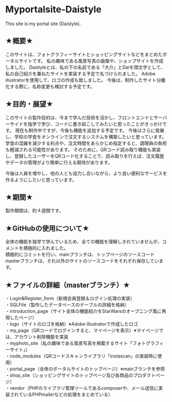 # Myportalsite-Daistyle
This site is my portal site (Daistyle).


<h2>★概要★</h2>
<p>このサイトは、フォトグラフィーサイトとショッピングサイトなどをまとめたポータルサイトです。 私の趣味である風景写真の画像や、ショップサイトを作成しました。 Daistyleとは、私の下の名前である「大介」とDaiを頭文字として、私の自己紹介を兼ねたサイトを実装する予定で名づけられました。 Adobe illustratorを使用して、ロゴの作成も致しました。 今後は、制作したサイト分離化する際に、名称変更も検討する予定です。</p>

<h2>★目的・展望★</h2>
<p>このサイトの製作目的は、今まで学んだ技術を活かし、フロントエンドとサーバーサイドを独学で学び、コードに書き起こしてみたいと思ったことがきっかけです。 現在も制作中ですが、今後も機能を追加する予定です。 今後はさらに発展し、学校の学食をオンラインで注文するシステムを構築したいと思っています。 学食の混雑を減少する利点や、注文時間をあらかじめ指定すると、調理員の負担も軽減される可能性があります。 そのために、QRコード読み取り機能も実装し、登録したユーザーをQRコード化することで、読み取りを行えば、注文履歴やデータの管理がより簡単に行える期待があります。</p>

今後は人員を増やし、他の人とも協力し合いながら、より良い便利なサービスを作るようにしたいと思っています。

<h2>★期間★</h2>
製作期間は、約４週間です。

<h2>★GitHubの使用について★</h2>
全体の機能を独学で学んでいるため、全ての機能を理解しきれていませんが、コメントを積極的に入れました。<br>積極的にコミットを行い、mainブランチは、トップページのソースコードmasterブランチは、それ以外のサイトのソースコードをそれぞれ保存しています。

<h2>★ファイルの詳細（masterブランチ）★</h2>
・Login&Register_form（新規会員登録＆ログイン処理の実装）<br>
・SQLFile（製作したデータベースのテーブルの詳細を格納）<br>
・introduction_page（サイト全体の機能紹介をStarWarsのオープニング風に再現したページ）<br>
・logo（サイトのロゴを格納）※Adobe illustratorで作成したロゴ<br>
・my_page（QRコードでログインすると、マイページを表示）※マイページでは、アカウント削除機能を実装<br>
・myphoto_site（私の趣味である風景写真を掲載するサイト「フォトグラフィーサイト」）<br>
・node_modules（QRコードスキャンライブラリ「instascan」の実装時に使用）<br>
・portal_page（全体のポータルサイトのトップページ）※mainブランチを参照<br>
・shop_site（ショッピングサイトのトップページ及び各商品のプロダクトページ）<br>
・vendor（PHPのライブラリ管理ツールであるcomposerや、メール送信に実装されているPHPmailerなどの処理をまとめている）
